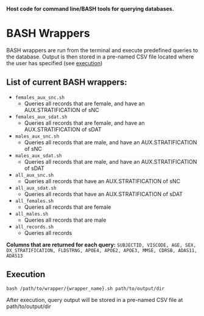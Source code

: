 **Host code for command line/BASH tools for querying databases.**

# BASH Wrappers

BASH wrappers are run from the terminal and execute predefined queries to the database. Output is then stored in a pre-named CSV file located where the user has specified (see [execution](#execution))

## List of current BASH wrappers:
- `females_aux_snc.sh`
    - Queries all records that are female, and have an AUX.STRATIFICATION of sNC 
- `females_aux_sdat.sh`
    - Queries all records that are female, and have an AUX.STRATIFICATION of sDAT
- `males_aux_snc.sh`
    - Queries all records that are male, and have an AUX.STRATIFICATION of sNC 
- `males_aux_sdat.sh`
    - Queries all records that are male, and have an AUX.STRATIFICATION of sDAT
- `all_aux_snc.sh`
    - Queries all records that have an AUX.STRATIFICATION of sNC
- `all_aux_sdat.sh`
    - Queries all records that have an AUX.STRATIFICATION of sDAT
- `all_females.sh`
    - Queries all records that are female
- `all_males.sh`
    - Queries all records that are male
- `all_records.sh`
    - Queries all records

**Columns that are returned for each query:** `SUBJECTID, VISCODE, AGE, SEX, DX_STRATIFICATION, FLDSTRNG, APOE4, APOE2, APOE3, MMSE, CDRSB, ADAS11, ADAS13`

## Execution
`bash /path/to/wrapper/{wrapper_name}.sh path/to/output/dir`

After execution, query output will be stored in a pre-named CSV file at path/to/output/dir